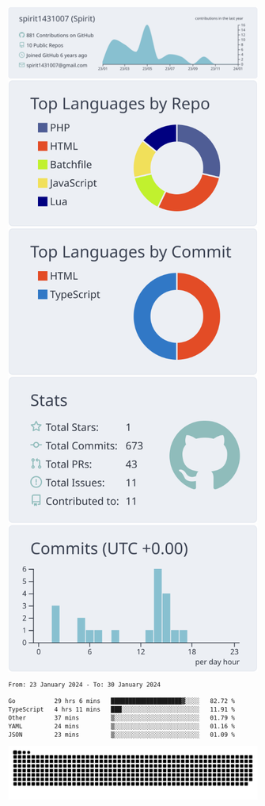 [![](https://raw.githubusercontent.com/spirit1431007/spirit1431007/master/profile-summary-card-output/nord_bright/0-profile-details.svg)](https://git.io/spiritx)
[![](https://raw.githubusercontent.com/spirit1431007/spirit1431007/master/profile-summary-card-output/nord_bright/1-repos-per-language.svg)](https://git.io/spiritx) [![](https://raw.githubusercontent.com/spirit1431007/spirit1431007/master/profile-summary-card-output/nord_bright/2-most-commit-language.svg)](https://git.io/spiritx)
[![](https://raw.githubusercontent.com/spirit1431007/spirit1431007/master/profile-summary-card-output/nord_bright/3-stats.svg)](https://git.io/spiritx) [![](https://raw.githubusercontent.com/spirit1431007/spirit1431007/master/profile-summary-card-output/nord_bright/4-productive-time.svg)](https://git.io/spiritx)

<!--START_SECTION:waka-->

```txt
From: 23 January 2024 - To: 30 January 2024

Go           29 hrs 6 mins   ████████████████████▓░░░░   82.72 %
TypeScript   4 hrs 11 mins   ███░░░░░░░░░░░░░░░░░░░░░░   11.91 %
Other        37 mins         ▒░░░░░░░░░░░░░░░░░░░░░░░░   01.79 %
YAML         24 mins         ▒░░░░░░░░░░░░░░░░░░░░░░░░   01.16 %
JSON         23 mins         ▒░░░░░░░░░░░░░░░░░░░░░░░░   01.09 %
```

<!--END_SECTION:waka-->

![contribution](https://github.com/spirit1431007/spirit1431007/blob/output/github-contribution-grid-snake.svg)
